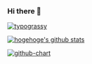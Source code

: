 ### Hi there 👋

<!--
**tmasud/tmasud** is a ✨ _special_ ✨ repository because its `README.md` (this file) appears on your GitHub profile.

Here are some ideas to get you started:

- 🔭 I’m currently working on ...
- 🌱 I’m currently learning ...
- 👯 I’m looking to collaborate on ...
- 🤔 I’m looking for help with ...
- 💬 Ask me about ...
- 📫 How to reach me: ...
- 😄 Pronouns: ...
- ⚡ Fun fact: ...
-->

[![typograssy](https://typograssy.deno.dev/api?text=Masu%20Profile%20&l0=b0e0e6&l1=87cefa&l2=4169e1&l3=00008b&l4=191970)](https://github.com/kawarimidoll/typograssy)

[![hogehoge's github stats](https://github-readme-stats.vercel.app/api?username=tmasud&hide=contribs&count_private=true&show_icons=true&theme=tokyonight&rank_icon=github)](https://github.com/tmasud/)

[![github-chart](https://github-chart.vercel.app/api?user=tmasud)](https://github.com/rokumura7/github-chart)
